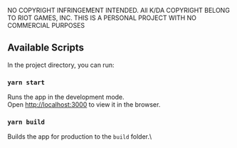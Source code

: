 NO COPYRIGHT INFRINGEMENT INTENDED. All K/DA COPYRIGHT BELONG TO RIOT GAMES, INC. THIS IS A PERSONAL PROJECT WITH NO COMMERCIAL PURPOSES

## Available Scripts

In the project directory, you can run:

### `yarn start`

Runs the app in the development mode.\
Open [http://localhost:3000](http://localhost:3000) to view it in the browser.

### `yarn build`

Builds the app for production to the `build` folder.\
